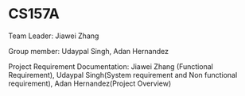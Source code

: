 # CS157A

Team Leader: Jiawei Zhang 

Group member: Udaypal Singh, Adan Hernandez 

Project Requirement Documentation: Jiawei Zhang (Functional Requirement), Udaypal Singh(System requirement and Non functional requirement), Adan Hernandez(Project Overview)